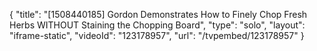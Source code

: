 {
    "title": "[1508440185] Gordon Demonstrates How to Finely Chop Fresh Herbs WITHOUT Staining the Chopping Board",
    "type": "solo",
    "layout": "iframe-static",
    "videoId": "123178957",
    "url": "\/tvpembed\/123178957"
}